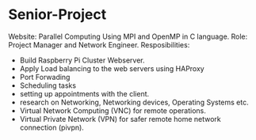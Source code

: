 # Senior-Project
Website: Parallel Computing Using MPI and OpenMP in C language.
Role: Project Manager and Network Engineer.
Resposibilities:
- Build Raspberry Pi Cluster Webserver.
- Apply Load balancing to the web servers using HAProxy
- Port Forwading
- Scheduling tasks
- setting up appointments with the client.
- research on Networking, Networking devices, Operating Systems etc.
- Virtual Network Computing (VNC) for remote operations.
- Virtual Private Network (VPN) for safer remote home network connection (pivpn).
